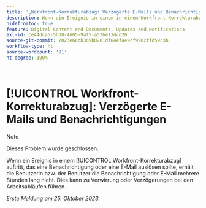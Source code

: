 ```yaml
---
title: '„Workfront-Korrekturabzug: Verzögerte E-Mails und Benachrichtigungen“'
description: Wenn ein Ereignis in einem in einem Workfront-Korrekturabzug auftritt, das eine Benachrichtigung oder E-Mail auslösen sollte, erhält die Benutzerin bzw. der Benutzer die Benachrichtigung oder E-Mail mehrere Stunden lang nicht. Dies kann zu Verwirrung oder Verzögerungen bei den Arbeitsabläufen führen.
hidefromtoc: true
feature: Digital Content and Documents, Updates and Notifications
exl-id: ce44dca5-5bd8-4d05-9af5-a53be13dcd20
source-git-commit: 7023e66db369b0281df644fae9cf9902ffd59c3b
workflow-type: ht
source-wordcount: '91'
ht-degree: 100%

---
```


# [!UICONTROL Workfront-Korrekturabzug]: Verzögerte E-Mails und Benachrichtigungen

>[!NOTE]
>
>Dieses Problem wurde geschlossen.

<!--WF and WFP TOCs-->

Wenn ein Ereignis in einem [!UICONTROL Workfront-Korrekturabzug] auftritt, das eine Benachrichtigung oder eine E-Mail auslösen sollte, erhält die Benutzerin bzw. der Benutzer die Benachrichtigung oder E-Mail mehrere Stunden lang nicht. Dies kann zu Verwirrung oder Verzögerungen bei den Arbeitsabläufen führen.

_Erste Meldung am 25. Oktober 2023._
